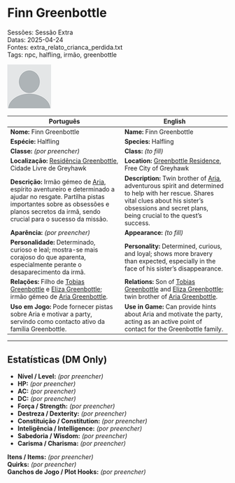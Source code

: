 # Finn Greenbottle  

Sessões: Sessão Extra  
Datas: 2025-04-24  
Fontes: extra_relato_crianca_perdida.txt  
Tags: npc, halfling, irmão, greenbottle  

![Finn Greenbottle](docs/assets/npc/npc_blank.png)

| Português | English |
|-----------|---------|
| **Nome:** Finn Greenbottle | **Name:** Finn Greenbottle |
| **Espécie:** Halfling | **Species:** Halfling |
| **Classe:** _(por preencher)_ | **Class:** _(to fill)_ |
| **Localização:** [Residência Greenbottle](greenbottle_residence.md), Cidade Livre de Greyhawk | **Location:** [Greenbottle Residence](greenbottle_residence.md), Free City of Greyhawk |
| **Descrição:** Irmão gémeo de [Aria](docs/dm/-/npc/Free%20City%20of%20Grehawk/aria_greenbottle.md), espírito aventureiro e determinado a ajudar no resgate. Partilha pistas importantes sobre as obsessões e planos secretos da irmã, sendo crucial para o sucesso da missão. | **Description:** Twin brother of [Aria](docs/dm/-/npc/Free%20City%20of%20Grehawk/aria_greenbottle.md), adventurous spirit and determined to help with her rescue. Shares vital clues about his sister’s obsessions and secret plans, being crucial to the quest’s success. |
| **Aparência:** _(por preencher)_ | **Appearance:** _(to fill)_ |
| **Personalidade:** Determinado, curioso e leal; mostra-se mais corajoso do que aparenta, especialmente perante o desaparecimento da irmã. | **Personality:** Determined, curious, and loyal; shows more bravery than expected, especially in the face of his sister’s disappearance. |
| **Relações:** Filho de [Tobias Greenbottle](docs/dm/-/npc/Free%20City%20of%20Grehawk/tobias_greenbottle.md) e [Eliza Greenbottle](docs/dm/-/npc/Free%20City%20of%20Grehawk/eliza_greenbottle.md); irmão gémeo de [Aria Greenbottle](docs/dm/-/npc/Free%20City%20of%20Grehawk/aria_greenbottle.md). | **Relations:** Son of [Tobias Greenbottle](docs/dm/-/npc/Free%20City%20of%20Grehawk/tobias_greenbottle.md) and [Eliza Greenbottle](docs/dm/-/npc/Free%20City%20of%20Grehawk/eliza_greenbottle.md); twin brother of [Aria Greenbottle](docs/dm/-/npc/Free%20City%20of%20Grehawk/aria_greenbottle.md). |
| **Uso em Jogo:** Pode fornecer pistas sobre Aria e motivar a party, servindo como contacto ativo da família Greenbottle. | **Use in Game:** Can provide hints about Aria and motivate the party, acting as an active point of contact for the Greenbottle family. |

---

<!-- 🔒 DM-ONLY SECTION BELOW -->
## Estatísticas (DM Only)  
- **Nível / Level:** _(por preencher)_  
- **HP:** _(por preencher)_  
- **AC:** _(por preencher)_  
- **DC:** _(por preencher)_  
- **Força / Strength:** _(por preencher)_  
- **Destreza / Dexterity:** _(por preencher)_  
- **Constituição / Constitution:** _(por preencher)_  
- **Inteligência / Intelligence:** _(por preencher)_  
- **Sabedoria / Wisdom:** _(por preencher)_  
- **Carisma / Charisma:** _(por preencher)_  

**Itens / Items:** _(por preencher)_  
**Quirks:** _(por preencher)_  
**Ganchos de Jogo / Plot Hooks:** _(por preencher)_  
